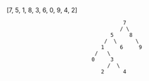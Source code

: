 [7, 5, 1, 8, 3, 6, 0, 9, 4, 2] 

                                         7
                                        / \
                                     5     8
                                   /  \      \
                                  1     6     9
                                /   \
                               0     3
                                    /  \
                                  2      4
                                  